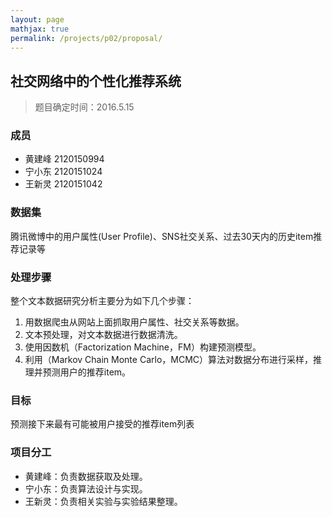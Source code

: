 ```yaml
---
layout: page
mathjax: true
permalink: /projects/p02/proposal/
---
```


## 社交网络中的个性化推荐系统

> 题目确定时间：2016.5.15

### 成员

- 黄建峰 2120150994
- 宁小东 2120151024
- 王新灵 2120151042

### 数据集

腾讯微博中的用户属性(User Profile)、SNS社交关系、过去30天内的历史item推荐记录等

### 处理步骤

整个文本数据研究分析主要分为如下几个步骤：
1. 用数据爬虫从网站上面抓取用户属性、社交关系等数据。  
2. 文本预处理，对文本数据进行数据清洗。  
3. 使用因数机（Factorization Machine，FM）构建预测模型。  
4. 利用（Markov Chain Monte Carlo，MCMC）算法对数据分布进行采样，推理并预测用户的推荐item。  

### 目标

预测接下来最有可能被用户接受的推荐item列表

### 项目分工

-	黄建峰：负责数据获取及处理。
-	宁小东：负责算法设计与实现。
-	王新灵：负责相关实验与实验结果整理。
